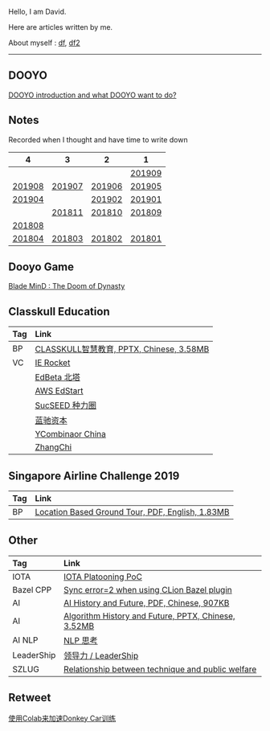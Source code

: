 
Hello, I am David.

Here are articles written by me.

About myself : [df]( /dooyo/df ), [df2]( /dooyo/df2 )

---


## DOOYO

[DOOYO introduction and what DOOYO want to do?]( /dooyo/dooyo_intro_4_csme )


## Notes

Recorded when I thought and have time to write down

| 4                        | 3                        | 2                        | 1                        |
| ---                      | ---                      | ---                      | ---                      |
|                          |                          |                          | [201909]( /idea/201909 ) |
| [201908]( /idea/201908 ) | [201907]( /idea/201907 ) | [201906]( /idea/201906 ) | [201905]( /idea/201905 ) |
| [201904]( /idea/201904 ) |                          | [201902]( /idea/201902 ) | [201901]( /idea/201901 ) |
|                          | [201811]( /idea/201811 ) | [201810]( /idea/201810 ) | [201809]( /idea/201809 ) |
| [201808]( /idea/201808 ) |                          |                          |                          |
| [201804]( /idea/201804 ) | [201803]( /idea/201803 ) | [201802]( /idea/201802 ) | [201801]( /idea/201801 ) |


## Dooyo Game

[Blade MinD : The Doom of Dynasty]( /cike/readme_en )


## Classkull Education

| Tag | Link|
|:--- |:--- |
| BP  | [CLASSKULL智慧教育, PPTX, Chinese, 3.58MB]( /classkull/CLASSKULL智慧教育(BP).df.20190728.1638.pptx )
| VC  | [IE Rocket]( /classkull/ierockets )
|     | [EdBeta 北塔]( /classkull/edbeta )
|     | [AWS EdStart]( /classkull/awsedstart )
|     | [SucSEED 种力圈]( /classkull/sucseed )
|     | [蓝驰资本 ]( /classkull/brv )
|     | [YCombinaor China]( /classkull/ycombinator )
|     | [ZhangChi]( /classkull/zhangchi )


## Singapore Airline Challenge 2019

| Tag| Link|
|:-- |:--- |
| BP | [Location Based Ground Tour, PDF, English, 1.83MB]( /saac2019/SingaporeAirlineAppChallenge2019_RoaringWhale_201908101858.pdf )


## Other
| Tag         | Link |
| :---        | :--- |
| IOTA        | [IOTA Platooning PoC]( /other/iota_based_platooning )
| Bazel CPP   | [Sync error=2 when using CLion Bazel plugin]( /tech/clion_bazel_plugin ) 
| AI          | [AI History and Future, PDF, Chinese, 907KB]( /tech/AI_History_and_Future.df.20190517.1307.pdf ) 
| AI          | [Algorithm History and Future, PPTX, Chinese, 3.52MB]( /tech/Algorithm_History_and_Future.df.df.20190710.1834.pptx ) 
| AI NLP      | [NLP 思考]( /tech/nlp ) 
| LeaderShip  | [领导力 / LeaderShip]( /dooyo/leadership ) 
| SZLUG       | [Relationship between technique and public welfare](/other/szlug_talk_with_xiaoban_20190224) 


## Retweet

[使用Colab来加速Donkey Car训练]( http://kevingor.com/2019/08/use_colab_gpu_to_train_donkeycar/ )



